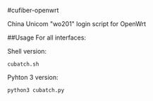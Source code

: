 #cufiber-openwrt
 
China Unicom "wo201" login script for OpenWrt

##Usage
For all interfaces:

Shell version:
```
cubatch.sh
```

Pyhton 3 version:
```
python3 cubatch.py
```
